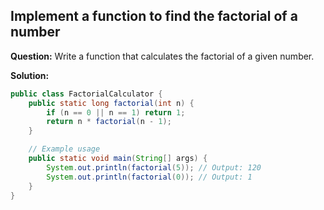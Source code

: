 ## Implement a function to find the factorial of a number

**Question:** Write a function that calculates the factorial of a given number.

**Solution:**
```java
public class FactorialCalculator {
    public static long factorial(int n) {
        if (n == 0 || n == 1) return 1;
        return n * factorial(n - 1);
    }

    // Example usage
    public static void main(String[] args) {
        System.out.println(factorial(5)); // Output: 120
        System.out.println(factorial(0)); // Output: 1
    }
}
